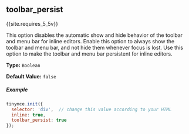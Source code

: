 ## toolbar_persist

{{site.requires_5_5v}}

This option disables the automatic show and hide behavior of the toolbar and menu bar for inline editors. Enable this option to always show the toolbar and menu bar, and not hide them whenever focus is lost. Use this option to make the toolbar and menu bar persistent for inline editors.

**Type:** `Boolean`

**Default Value:** `false`

##### Example

```js
tinymce.init({
  selector: 'div',  // change this value according to your HTML
  inline: true,
  toolbar_persist: true
});
```
